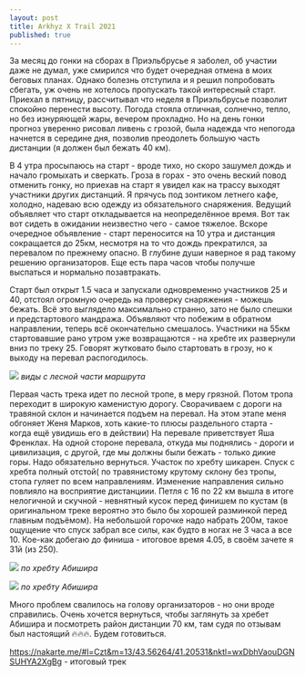 ```yaml
---
layout: post
title: Arkhyz X Trail 2021
published: true
---
```


За месяц до гонки на сборах в Приэльбрусье я заболел, об участии даже не думал, уже смирился что будет очередная отмена в моих беговых планах. Однако болезнь отступила и я решил попробовать сбегать, уж очень не хотелось пропускать такой интересный старт. Приехал в пятницу, рассчитывал что неделя в Приэльбрусье позволит спокойно перенести высоту. Погода стояла отличная, солнечно, тепло, но без изнуряющей жары, вечером прохладно. Но на день гонки прогноз уверенно рисовал ливень с грозой, была надежда что непогода начнется в середине дня, позволив преодолеть большую часть дистанции (я должен был бежать 40 км).

В 4 утра просыпаюсь на старт - вроде тихо, но скоро зашумел дождь и начало громыхать и сверкать. Гроза в горах - это очень веский повод отменить гонку, но приехав на старт я увидел как на трассу выходят участники других дистанций. Я прячусь под зонтиком летнего кафе, холодно, надеваю всю одежду из обязательного снаряжения. Ведущий объявляет что старт откладывается на неопределённое время. Вот так вот сидеть в ожидании неизвестно чего - самое тяжелое. Вскоре очередное объявление - старт переносится на 10 утра и дистанция сокращается до 25км, несмотря на то что дождь прекратился, за перевалом по прежнему опасно. В глубине души наверное я рад такому решению организаторов. Еще есть пара часов чтобы получше выспаться и нормально позавтракать.

Старт был открыт 1.5 часа и запускали одновременно участников 25 и 40, отстоял огромную очередь на проверку снаряжения - можешь бежать. Всё это выглядело максимально странно, зато не было спешки и предстартового мандража. Объявляют что побежим в обратном направлении, теперь всё окончательно смешалось. Участники на 55км стартовавшие рано утром уже возвращаются - на хребте их развернули вниз по треку 25. Говорят жутковато было стартовать в грозу, но к выходу на перевал распогодилось.

![]({{site.baseurl}}/images/arkhyz_forest.jpg)
*виды с лесной части маршрута*

Первая часть трека идет по лесной тропе, в меру грязной. Потом тропа переходит в широкую каменистую дорогу. Сворачиваем с дороги на травяной склон и начинается подъем на перевал. На этом этапе меня обгоняет Женя Марков, хоть какие-то плюсы раздельного старта - когда ещё увидишь его в действии) На перевале приветствует Яша Френклах. На одной стороне перевала, откуда мы поднялись - дороги и цивилизация, с другой, где мы должны были бежать - только дикие горы. Надо обязательно вернуться. Участок по хребту шикарен. Спуск с хребта полный отстой( по травянистому крутому склону без тропы, стопа гуляет по всем направлениям. Изменение направления сильно повлияло на восприятие дистанциии.  Петля с 16 по 22 км вышла в итоге нелогичной и скучной - невнятный кусок перед финишем по кустам (в оригинальном треке вероятно это было бы хорошей разминкой перед главным подъёмом). На небольшой горочке надо набрать 200м, такое ощущение что спуск забрал все силы, как будто в ногах не 3 часа а все 10. Кое-как добегаю до финиша - итоговое время 4.05, в своём зачете я 31й (из 250).

![]({{site.baseurl}}/images/arkhyz_ridge2.jpg)
*по хребту Абишира*

![]({{site.baseurl}}/images/arkhyz_ridge.jpg)
*по хребту Абишира*

Много проблем свалилось на голову организаторов - но они вроде справились. Очень хочется вернуться, чтобы заглянуть за хребет Абишира и посмотреть район дистанции 70 км, там судя по отзывам был настоящий 🔥🔥🔥. Будем готовиться.

https://nakarte.me/#l=Czt&m=13/43.56264/41.20531&nktl=wxDbhVaouDGNSUHYA2XgBg - итоговый трек

